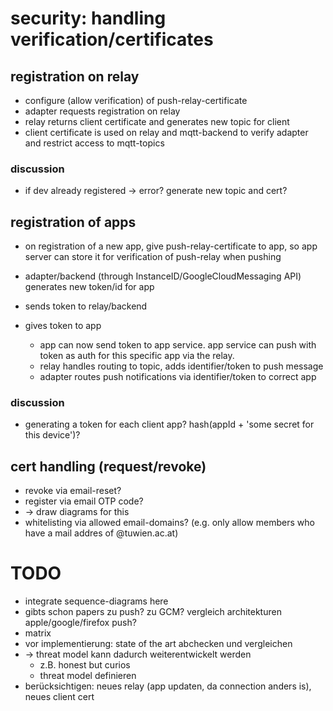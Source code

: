 # security: handling verification/certificates

## registration on relay

- configure (allow verification) of push-relay-certificate
- adapter requests registration on relay
- relay returns client certificate and generates new topic for client
- client certificate is used on relay and mqtt-backend to verify adapter and restrict access to mqtt-topics

### discussion
- if dev already registered -> error? generate new topic and cert?


## registration of apps

- on registration of a new app, give push-relay-certificate to app, so app server can store it for verification of push-relay when pushing

- adapter/backend (through InstanceID/GoogleCloudMessaging API) generates new token/id for app
- sends token to relay/backend
- gives token to app
   - app can now send token to app service. app service can push with token as auth for this specific app via the relay.
   - relay handles routing to topic, adds identifier/token to push message
   - adapter routes push notifications via identifier/token to correct app

### discussion
- generating a token for each client app? hash(appId + 'some secret for this device')?

## cert handling (request/revoke)
- revoke via email-reset?
- register via email OTP code?
- -> draw diagrams for this
- whitelisting via allowed email-domains? (e.g. only allow members who have a mail addres of @tuwien.ac.at)

# TODO
- integrate sequence-diagrams here
- gibts schon papers zu push? zu GCM? vergleich architekturen apple/google/firefox push?
- matrix
- vor implementierung: state of the art abchecken und vergleichen
- -> threat model kann dadurch weiterentwickelt werden
    - z.B. honest but curios
    - threat model definieren
- berücksichtigen: neues relay (app updaten, da connection anders is), neues client cert
